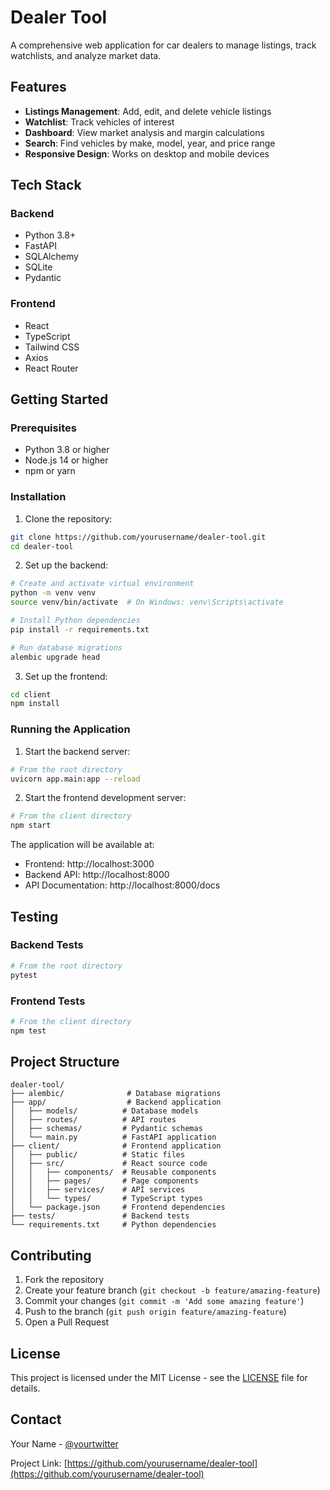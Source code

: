 # Dealer Tool

A comprehensive web application for car dealers to manage listings, track watchlists, and analyze market data.

## Features

- **Listings Management**: Add, edit, and delete vehicle listings
- **Watchlist**: Track vehicles of interest
- **Dashboard**: View market analysis and margin calculations
- **Search**: Find vehicles by make, model, year, and price range
- **Responsive Design**: Works on desktop and mobile devices

## Tech Stack

### Backend
- Python 3.8+
- FastAPI
- SQLAlchemy
- SQLite
- Pydantic

### Frontend
- React
- TypeScript
- Tailwind CSS
- Axios
- React Router

## Getting Started

### Prerequisites
- Python 3.8 or higher
- Node.js 14 or higher
- npm or yarn

### Installation

1. Clone the repository:
```bash
git clone https://github.com/yourusername/dealer-tool.git
cd dealer-tool
```

2. Set up the backend:
```bash
# Create and activate virtual environment
python -m venv venv
source venv/bin/activate  # On Windows: venv\Scripts\activate

# Install Python dependencies
pip install -r requirements.txt

# Run database migrations
alembic upgrade head
```

3. Set up the frontend:
```bash
cd client
npm install
```

### Running the Application

1. Start the backend server:
```bash
# From the root directory
uvicorn app.main:app --reload
```

2. Start the frontend development server:
```bash
# From the client directory
npm start
```

The application will be available at:
- Frontend: http://localhost:3000
- Backend API: http://localhost:8000
- API Documentation: http://localhost:8000/docs

## Testing

### Backend Tests
```bash
# From the root directory
pytest
```

### Frontend Tests
```bash
# From the client directory
npm test
```

## Project Structure

```
dealer-tool/
├── alembic/              # Database migrations
├── app/                  # Backend application
│   ├── models/          # Database models
│   ├── routes/          # API routes
│   ├── schemas/         # Pydantic schemas
│   └── main.py          # FastAPI application
├── client/              # Frontend application
│   ├── public/          # Static files
│   ├── src/             # React source code
│   │   ├── components/  # Reusable components
│   │   ├── pages/       # Page components
│   │   ├── services/    # API services
│   │   └── types/       # TypeScript types
│   └── package.json     # Frontend dependencies
├── tests/               # Backend tests
└── requirements.txt     # Python dependencies
```

## Contributing

1. Fork the repository
2. Create your feature branch (`git checkout -b feature/amazing-feature`)
3. Commit your changes (`git commit -m 'Add some amazing feature'`)
4. Push to the branch (`git push origin feature/amazing-feature`)
5. Open a Pull Request

## License

This project is licensed under the MIT License - see the [LICENSE](LICENSE) file for details.

## Contact

Your Name - [@yourtwitter](https://twitter.com/yourtwitter)

Project Link: [https://github.com/yourusername/dealer-tool](https://github.com/yourusername/dealer-tool)
